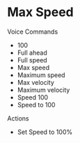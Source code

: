 # Max Speed

Voice Commands

* 100
* Full ahead
* Full speed
* Max speed
* Maximum speed
* Max velocity
* Maximum velocity
* Speed 100
* Speed to 100

Actions

* Set Speed to 100%